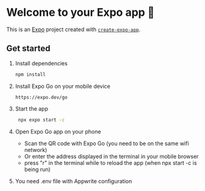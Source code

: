 # Welcome to your Expo app 👋

This is an [Expo](https://expo.dev) project created with [`create-expo-app`](https://www.npmjs.com/package/create-expo-app).

## Get started

1. Install dependencies

   ```bash
   npm install
   ```

2. Install Expo Go on your mobile device

   ```
   https://expo.dev/go
   ```

3. Start the app

   ```bash
    npx expo start -c
   ```

4. Open Expo Go app on your phone

   - Scan the QR code with Expo Go (you need to be on the same wifi network)
   - Or enter the address displayed in the terminal in your mobile browser
   - press "r" in the terminal while to reload the app (when npx start -c is being run)

5. You need .env file with Appwrite configuration